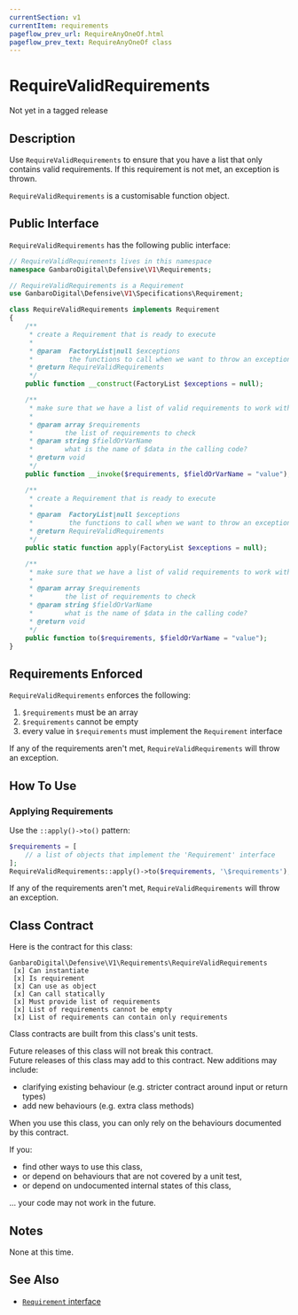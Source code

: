 ```yaml
---
currentSection: v1
currentItem: requirements
pageflow_prev_url: RequireAnyOneOf.html
pageflow_prev_text: RequireAnyOneOf class
---
```


# RequireValidRequirements

<div class="callout warning" markdown="1">
Not yet in a tagged release
</div>

## Description

Use `RequireValidRequirements` to ensure that you have a list that only contains valid requirements. If this requirement is not met, an exception is thrown.

`RequireValidRequirements` is a customisable function object.

## Public Interface

`RequireValidRequirements` has the following public interface:

```php
// RequireValidRequirements lives in this namespace
namespace GanbaroDigital\Defensive\V1\Requirements;

// RequireValidRequirements is a Requirement
use GanbaroDigital\Defensive\V1\Specifications\Requirement;

class RequireValidRequirements implements Requirement
{
    /**
     * create a Requirement that is ready to execute
     *
     * @param  FactoryList|null $exceptions
     *         the functions to call when we want to throw an exception
     * @return RequireValidRequirements
     */
    public function __construct(FactoryList $exceptions = null);

    /**
     * make sure that we have a list of valid requirements to work with
     *
     * @param array $requirements
     *        the list of requirements to check
     * @param string $fieldOrVarName
     *        what is the name of $data in the calling code?
     * @return void
     */
    public function __invoke($requirements, $fieldOrVarName = "value");

    /**
     * create a Requirement that is ready to execute
     *
     * @param  FactoryList|null $exceptions
     *         the functions to call when we want to throw an exception
     * @return RequireValidRequirements
     */
    public static function apply(FactoryList $exceptions = null);

    /**
     * make sure that we have a list of valid requirements to work with
     *
     * @param array $requirements
     *        the list of requirements to check
     * @param string $fieldOrVarName
     *        what is the name of $data in the calling code?
     * @return void
     */
    public function to($requirements, $fieldOrVarName = "value");
}
```

## Requirements Enforced

`RequireValidRequirements` enforces the following:

1. `$requirements` must be an array
2. `$requirements` cannot be empty
3. every value in `$requirements` must implement the `Requirement` interface

If any of the requirements aren't met, `RequireValidRequirements` will throw an exception.

## How To Use

### Applying Requirements

Use the `::apply()->to()` pattern:

```php
$requirements = [
    // a list of objects that implement the 'Requirement' interface
];
RequireValidRequirements::apply()->to($requirements, '\$requirements');
```

If any of the requirements aren't met, `RequireValidRequirements` will throw an exception.

## Class Contract

Here is the contract for this class:

    GanbaroDigital\Defensive\V1\Requirements\RequireValidRequirements
     [x] Can instantiate
     [x] Is requirement
     [x] Can use as object
     [x] Can call statically
     [x] Must provide list of requirements
     [x] List of requirements cannot be empty
     [x] List of requirements can contain only requirements

Class contracts are built from this class's unit tests.

<div class="callout success">
Future releases of this class will not break this contract.
</div>

<div class="callout info" markdown="1">
Future releases of this class may add to this contract. New additions may include:

* clarifying existing behaviour (e.g. stricter contract around input or return types)
* add new behaviours (e.g. extra class methods)
</div>

<div class="callout warning" markdown="1">
When you use this class, you can only rely on the behaviours documented by this contract.

If you:

* find other ways to use this class,
* or depend on behaviours that are not covered by a unit test,
* or depend on undocumented internal states of this class,

... your code may not work in the future.
</div>

## Notes

None at this time.

## See Also

* [`Requirement` interface](Requirement.html)

